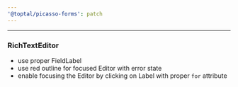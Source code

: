 ```yaml
---
'@toptal/picasso-forms': patch
---
```


---
### RichTextEditor

- use proper FieldLabel
- use red outline for focused Editor with error state
- enable focusing the Editor by clicking on Label with proper `for` attribute
